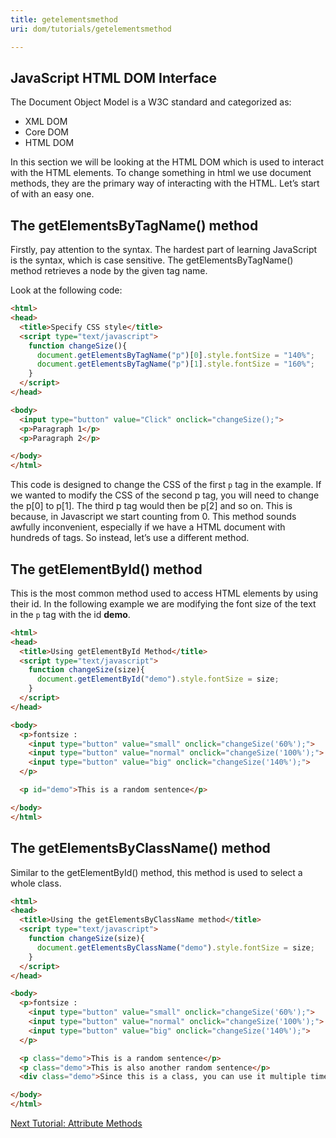 ```yaml
---
title: getelementsmethod
uri: dom/tutorials/getelementsmethod

---
```

## <span>JavaScript HTML DOM Interface</span>

The Document Object Model is a W3C standard and categorized as:

-   XML DOM
-   Core DOM
-   HTML DOM

In this section we will be looking at the HTML DOM which is used to interact with the HTML elements. To change something in html we use document methods, they are the primary way of interacting with the HTML. Let’s start of with an easy one.

## <span>The getElementsByTagName() method</span>

Firstly, pay attention to the syntax. The hardest part of learning JavaScript is the syntax, which is case sensitive. The getElementsByTagName() method retrieves a node by the given tag name.

Look at the following code:

``` html
<html>
<head>
  <title>Specify CSS style</title>
  <script type="text/javascript">
    function changeSize(){
      document.getElementsByTagName("p")[0].style.fontSize = "140%";
      document.getElementsByTagName("p")[1].style.fontSize = "160%";
    }
  </script>
</head>

<body>
  <input type="button" value="Click" onclick="changeSize();">
  <p>Paragraph 1</p>
  <p>Paragraph 2</p>

</body>
</html>
```

 This code is designed to change the CSS of the first `p` tag in the example. If we wanted to modify the CSS of the second p tag, you will need to change the p[0] to p[1]. The third p tag would then be p[2] and so on. This is because, in Javascript we start counting from 0. This method sounds awfully inconvenient, especially if we have a HTML document with hundreds of tags. So instead, let’s use a different method.

## <span>The getElementById() method</span>

This is the most common method used to access HTML elements by using their id. In the following example we are modifying the font size of the text in the `p` tag with the id **demo**.

``` html
<html>
<head>
  <title>Using getElementById Method</title>
  <script type="text/javascript">
    function changeSize(size){
      document.getElementById("demo").style.fontSize = size;
    }
  </script>
</head>

<body>
  <p>fontsize :
    <input type="button" value="small" onclick="changeSize('60%');">
    <input type="button" value="normal" onclick="changeSize('100%');">
    <input type="button" value="big" onclick="changeSize('140%');">
  </p>

  <p id="demo">This is a random sentence</p>

</body>
</html>
```

## <span>The getElementsByClassName() method</span>

Similar to the getElementById() method, this method is used to select a whole class.

``` html
<html>
<head>
  <title>Using the getElementsByClassName method</title>
  <script type="text/javascript">
    function changeSize(size){
      document.getElementsByClassName("demo").style.fontSize = size;
    }
  </script>
</head>

<body>
  <p>fontsize :
    <input type="button" value="small" onclick="changeSize('60%');">
    <input type="button" value="normal" onclick="changeSize('100%');">
    <input type="button" value="big" onclick="changeSize('140%');">
  </p>

  <p class="demo">This is a random sentence</p>
  <p class="demo">This is also another random sentence</p>
  <div class="demo">Since this is a class, you can use it multiple times across different tags</div>

</body>
</html>
```

[Next Tutorial: Attribute Methods](/dom/tutorials/attribute_methods)